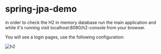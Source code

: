 # spring-jpa-demo

in order to check the H2 in memory database run the main application and while it's running visit localhost:8080/h2-console from your browser.

You will see a login pages, use the following configuration:

![h2](https://i.ibb.co/RNBDKqF/h2console.png)
